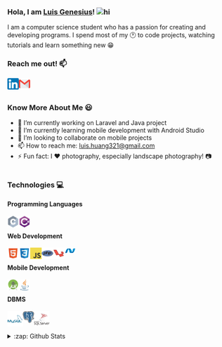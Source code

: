 ### Hola, I am [Luis Genesius](https://lgenesius.github.io/portfolio-v2/)!  <img src="https://user-images.githubusercontent.com/1303154/88677602-1635ba80-d120-11ea-84d8-d263ba5fc3c0.gif" width="28px" alt="hi">
I am a computer science student who has a passion for creating and developing programs. I spend most of my :clock1: to code projects, watching tutorials and learn something new :grin:
<br>
### Reach me out! :mailbox:
[<img align="left" alt="LinkedIn" width="26px" src="assets/linkedin.png" title="LinkedIn: Luis Genesius"/>](https://www.linkedin.com/in/luis-genesius-4435a0171/)
[<img align="left" alt="Gmail" width="26px" src="assets/gmail.png" title="Email: luis.huang321@gmail.com"/>](mailto:luis.huang321@gmail.com)<br><br>

### Know More About Me :smiley:
- 🔭 I’m currently working on Laravel and Java project
- 🌱 I’m currently learning mobile development with Android Studio
- 👯 I’m looking to collaborate on mobile projects
- 📫 How to reach me: [luis.huang321@gmail.com](mailto:luis.huang321@gmail.com)
- ⚡ Fun fact: I :heart: photography, especially landscape photography! :camera:
<br><br>

### Technologies :computer:
#### Programming Languages
<img align="left" alt="C" width="26px" src="assets/c.png" title="C"/> <img align="left" alt="C#" width="26px" src="assets/csharp.png" title="C#"/> <br>
#### Web Development
<img align="left" alt="HTML" width="26px" src="assets/html.png" title="HTML"/> <img align="left" alt="CSS" width="26px" src="assets/css.png" title="CSS"/> <img align="left" alt="Javascript" width="26px" src="assets/javascript.png" title="Javascript"/> <img align="left" alt="PHP" width="26px" src="assets/php.png" title="PHP"/> <img align="left" alt="Laravel" width="26px" src="assets/laravel.webp" title="Laravel"/> <img align="left" alt="ASP.NET" width="26px" src="assets/asp.png" title="ASP.NET"/> <br>
#### Mobile Development
<img align="left" alt="Android Studio" width="26px" src="assets/androidstudio.png" title="Android Studio"/> <img align="left" alt="Java" width="26px" src="assets/java.png" title="Java"/> <br>
#### DBMS
<img align="left" alt="MySQL" width="35px" src="assets/mysql.webp" title="MySQL"/> <img align="left" alt="PostgreSQL" width="26px" src="assets/postgre.webp" title="PostgreSQL"/> <img align="left" alt="SQL Server" width="35px" src="assets/sqlserver.webp" title="SQL Server"/>
<br> <br>

<details>
  <summary>
    :zap: Github Stats
  </summary>
  <img align="left" alt="Luis's GitHub Stats" src="https://github-readme-stats.vercel.app/api?username=lgenesius&show_icons=true&hide_border=true" />
</details>
